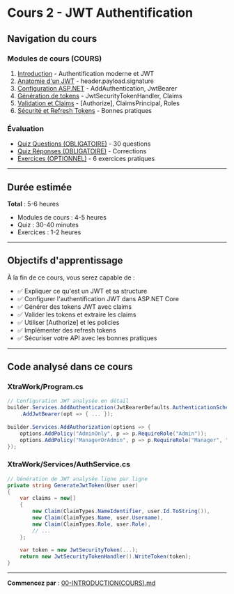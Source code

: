 # Cours 2 - JWT Authentification

## Navigation du cours

### Modules de cours (COURS)

1. [Introduction](./00-INTRODUCTION(COURS).md) - Authentification moderne et JWT
2. [Anatomie d'un JWT](./01-ANATOMIE-JWT(COURS).md) - header.payload.signature
3. [Configuration ASP.NET](./02-CONFIGURATION-ASPNET(COURS).md) - AddAuthentication, JwtBearer
4. [Génération de tokens](./03-GENERATION-TOKENS(COURS).md) - JwtSecurityTokenHandler, Claims
5. [Validation et Claims](./04-VALIDATION-CLAIMS(COURS).md) - [Authorize], ClaimsPrincipal, Roles
6. [Sécurité et Refresh Tokens](./05-SECURITE-REFRESH(COURS).md) - Bonnes pratiques

### Évaluation

- [Quiz Questions (OBLIGATOIRE)](./06-QUIZ-QUESTIONS(OBLIGATOIRE).md) - 30 questions
- [Quiz Réponses (OBLIGATOIRE)](./07-QUIZ-REPONSES(OBLIGATOIRE).md) - Corrections
- [Exercices (OPTIONNEL)](./08-EXERCICES(OPTIONNEL).md) - 6 exercices pratiques

---

## Durée estimée

**Total** : 5-6 heures
- Modules de cours : 4-5 heures
- Quiz : 30-40 minutes
- Exercices : 1-2 heures

---

## Objectifs d'apprentissage

À la fin de ce cours, vous serez capable de :

- ✅ Expliquer ce qu'est un JWT et sa structure
- ✅ Configurer l'authentification JWT dans ASP.NET Core
- ✅ Générer des tokens JWT avec claims
- ✅ Valider les tokens et extraire les claims
- ✅ Utiliser [Authorize] et les policies
- ✅ Implémenter des refresh tokens
- ✅ Sécuriser votre API avec les bonnes pratiques

---

## Code analysé dans ce cours

### XtraWork/Program.cs

```csharp
// Configuration JWT analysée en détail
builder.Services.AddAuthentication(JwtBearerDefaults.AuthenticationScheme)
    .AddJwtBearer(opt => { ... });
    
builder.Services.AddAuthorization(options => {
    options.AddPolicy("AdminOnly", p => p.RequireRole("Admin"));
    options.AddPolicy("ManagerOrAdmin", p => p.RequireRole("Manager", "Admin"));
});
```

### XtraWork/Services/AuthService.cs

```csharp
// Génération de JWT analysée ligne par ligne
private string GenerateJwtToken(User user)
{
    var claims = new[]
    {
        new Claim(ClaimTypes.NameIdentifier, user.Id.ToString()),
        new Claim(ClaimTypes.Name, user.Username),
        new Claim(ClaimTypes.Role, user.Role),
        // ...
    };
    
    var token = new JwtSecurityToken(...);
    return new JwtSecurityTokenHandler().WriteToken(token);
}
```

---

**Commencez par** : [00-INTRODUCTION(COURS).md](./00-INTRODUCTION(COURS).md)

